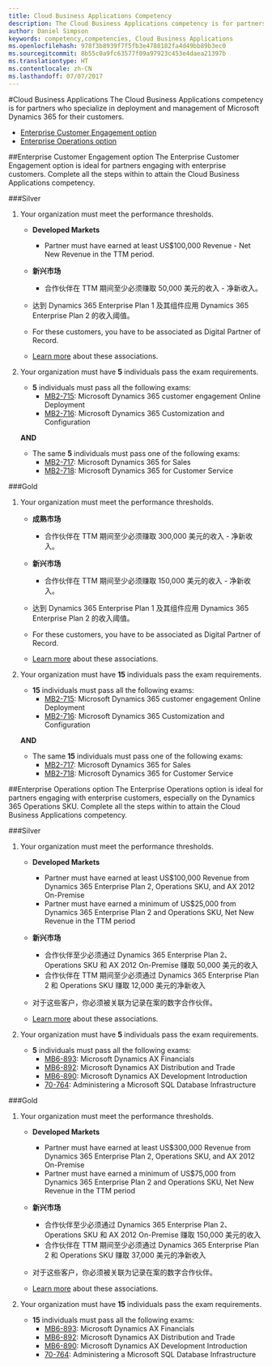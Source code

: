 ```yaml
---
title: Cloud Business Applications Competency
description: The Cloud Business Applications competency is for partners who specialize in deployment and management of Microsoft Dynamics 365 for their customers.
author: Daniel Simpson
keywords: competency,competencies, Cloud Business Applications
ms.openlocfilehash: 978f3b8939f7f5fb3e4788182fa4d49bb89b3ec0
ms.sourcegitcommit: 8b55c0a9fc63577f09a97923c453e4daea21397b
ms.translationtype: HT
ms.contentlocale: zh-CN
ms.lasthandoff: 07/07/2017
---
```

#<a name="cloud-business-applications"></a>Cloud Business Applications 
The Cloud Business Applications competency is for partners who specialize in deployment and management of Microsoft Dynamics 365 for their customers.

- [Enterprise Customer Engagement option](#enterprise-customer-engagement-option)
- [Enterprise Operations option](#enterprise-operations-option)


##<a name="enterprise-customer-engagement-option"></a>Enterprise Customer Engagement option
The Enterprise Customer Engagement option is ideal for partners engaging with enterprise customers. Complete all the steps within to attain the Cloud Business Applications competency.

###<a name="silver"></a>Silver
1. Your organization must meet the performance thresholds.

    - **Developed Markets**

        - Partner must have earned at least US$100,000 Revenue - Net New Revenue in the TTM period.
    
    - **新兴市场**

        - 合作伙伴在 TTM 期间至少必须赚取 50,000 美元的收入 - 净新收入。

    - 达到 Dynamics 365 Enterprise Plan 1 及其组件应用 Dynamics 365 Enterprise Plan 2 的收入阈值。
    - For these customers, you have to be associated as Digital Partner of Record.
    - [Learn more](https://partner.microsoft.com/en-us/membership/digital-partner-of-record) about these associations.

2. Your organization must have **5** individuals pass the exam requirements.

    - **5** individuals must pass all the following exams:
        - [MB2-715](https://www.microsoft.com/en-us/learning/exam-mb2-715.aspx): Microsoft Dynamics 365 customer engagement Online Deployment
        - [MB2-716](https://www.microsoft.com/en-us/learning/exam-mb2-716.aspx): Microsoft Dynamics 365 Customization and Configuration
    
    **AND**
    
    - The same **5** individuals must pass one of the following exams:
        - [MB2-717](https://www.microsoft.com/en-us/learning/exam-mb2-717.aspx): Microsoft Dynamics 365 for Sales
        - [MB2-718](https://www.microsoft.com/en-us/learning/exam-mb2-718.aspx): Microsoft Dynamics 365 for Customer Service

###<a name="gold"></a>Gold
1. Your organization must meet the performance thresholds.

    - **成熟市场**
    
        - 合作伙伴在 TTM 期间至少必须赚取 300,000 美元的收入 - 净新收入。

    - **新兴市场**

        - 合作伙伴在 TTM 期间至少必须赚取 150,000 美元的收入 - 净新收入。
  
    - 达到 Dynamics 365 Enterprise Plan 1 及其组件应用 Dynamics 365 Enterprise Plan 2 的收入阈值。
    - For these customers, you have to be associated as Digital Partner of Record.
    - [Learn more](https://partner.microsoft.com/en-us/membership/digital-partner-of-record) about these associations.  

2. Your organization must have **15** individuals pass the exam requirements.

    - **15** individuals must pass all the following exams:
        - [MB2-715](https://www.microsoft.com/en-us/learning/exam-mb2-715.aspx): Microsoft Dynamics 365 customer engagement Online Deployment
        - [MB2-716](https://www.microsoft.com/en-us/learning/exam-mb2-716.aspx): Microsoft Dynamics 365 Customization and Configuration
    
    **AND**

    - The same **15** individuals must pass one of the following exams:
        - [MB2-717](https://www.microsoft.com/en-us/learning/exam-mb2-717.aspx): Microsoft Dynamics 365 for Sales
        - [MB2-718](https://www.microsoft.com/en-us/learning/exam-mb2-718.aspx): Microsoft Dynamics 365 for Customer Service

##<a name="enterprise-operations-option"></a>Enterprise Operations option
The Enterprise Operations option is ideal for partners engaging with enterprise customers, especially on the Dynamics 365 Operations SKU. Complete all the steps within to attain the Cloud Business Applications competency.

###<a name="silver"></a>Silver
1. Your organization must meet the performance thresholds.

    - **Developed Markets**
    
        - Partner must have earned at least US$100,000 Revenue from Dynamics 365 Enterprise Plan 2, Operations SKU, and AX 2012 On-Premise
        - Partner must have earned a minimum of US$25,000 from Dynamics 365 Enterprise Plan 2 and Operations SKU, Net New Revenue in the TTM period
  
    - **新兴市场**

        - 合作伙伴至少必须通过 Dynamics 365 Enterprise Plan 2、Operations SKU 和 AX 2012 On-Premise 赚取 50,000 美元的收入
        - 合作伙伴在 TTM 期间至少必须通过 Dynamics 365 Enterprise Plan 2 和 Operations SKU 赚取 12,000 美元的净新收入 

    - 对于这些客户，你必须被关联为记录在案的数字合作伙伴。
    - [Learn more](https://partner.microsoft.com/en-us/membership/digital-partner-of-record) about these associations.  

2. Your organization must have **5** individuals pass the exam requirements.
 
    - **5** individuals must pass all the following exams:
        - [MB6-893](https://www.microsoft.com/en-us/learning/exam-mb6-893.aspx): Microsoft Dynamics AX Financials
        - [MB6-892](https://www.microsoft.com/en-us/learning/exam-mb6-892.aspx): Microsoft Dynamics AX Distribution and Trade
        - [MB6-890](https://www.microsoft.com/en-us/learning/exam-mb6-890.aspx): Microsoft Dynamics AX Development Introduction
        - [70-764](https://www.microsoft.com/en-us/learning/exam-70-764.aspx): Administering a Microsoft SQL Database Infrastructure

###<a name="gold"></a>Gold

1. Your organization must meet the performance thresholds.

    - **Developed Markets**

        - Partner must have earned at least US$300,000 Revenue from Dynamics 365 Enterprise Plan 2, Operations SKU, and AX 2012 On-Premise
        - Partner must have earned a minimum of US$75,000 from Dynamics 365 Enterprise Plan 2 and Operations SKU, Net New Revenue in the TTM period
  
    - **新兴市场**

        - 合作伙伴至少必须通过 Dynamics 365 Enterprise Plan 2、Operations SKU 和 AX 2012 On-Premise 赚取 150,000 美元的收入 
        - 合作伙伴在 TTM 期间至少必须通过 Dynamics 365 Enterprise Plan 2 和 Operations SKU 赚取 37,000 美元的净新收入 

    - 对于这些客户，你必须被关联为记录在案的数字合作伙伴。
    - [Learn more](https://partner.microsoft.com/en-us/membership/digital-partner-of-record) about these associations.  


2. Your organization must have **15** individuals pass the exam requirements.

    - **15** individuals must pass all the following exams:
        - [MB6-893](https://www.microsoft.com/en-us/learning/exam-mb6-893.aspx): Microsoft Dynamics AX Financials
        - [MB6-892](https://www.microsoft.com/en-us/learning/exam-mb6-892.aspx): Microsoft Dynamics AX Distribution and Trade
        - [MB6-890](https://www.microsoft.com/en-us/learning/exam-mb6-890.aspx): Microsoft Dynamics AX Development Introduction
        - [70-764](https://www.microsoft.com/en-us/learning/exam-70-764.aspx): Administering a Microsoft SQL Database Infrastructure
 